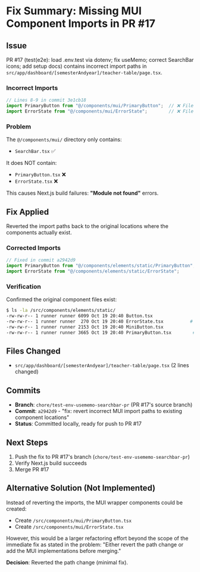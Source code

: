# Fix Summary: Missing MUI Component Imports in PR #17

## Issue
PR #17 (test(e2e): load .env.test via dotenv; fix useMemo; correct SearchBar icons; add setup docs) contains incorrect import paths in `src/app/dashboard/[semesterAndyear]/teacher-table/page.tsx`.

### Incorrect Imports
```typescript
// Lines 8-9 in commit 3e1cb18
import PrimaryButton from "@/components/mui/PrimaryButton";  // ❌ File doesn't exist
import ErrorState from "@/components/mui/ErrorState";        // ❌ File doesn't exist
```

### Problem
The `@/components/mui/` directory only contains:
- `SearchBar.tsx` ✅

It does NOT contain:
- `PrimaryButton.tsx` ❌  
- `ErrorState.tsx` ❌

This causes Next.js build failures: **"Module not found"** errors.

## Fix Applied
Reverted the import paths back to the original locations where the components actually exist.

### Corrected Imports
```typescript
// Fixed in commit a2942d9
import PrimaryButton from "@/components/elements/static/PrimaryButton";  // ✅ File exists
import ErrorState from "@/components/elements/static/ErrorState";        // ✅ File exists
```

### Verification
Confirmed the original component files exist:
```bash
$ ls -la /src/components/elements/static/
-rw-rw-r-- 1 runner runner 6099 Oct 19 20:40 Button.tsx
-rw-rw-r-- 1 runner runner  270 Oct 19 20:40 ErrorState.tsx          # ✅ EXISTS
-rw-rw-r-- 1 runner runner 2153 Oct 19 20:40 MiniButton.tsx
-rw-rw-r-- 1 runner runner 3665 Oct 19 20:40 PrimaryButton.tsx        # ✅ EXISTS
```

## Files Changed
- `src/app/dashboard/[semesterAndyear]/teacher-table/page.tsx` (2 lines changed)

## Commits
- **Branch**: `chore/test-env-usememo-searchbar-pr` (PR #17's source branch)
- **Commit**: `a2942d9` - "fix: revert incorrect MUI import paths to existing component locations"
- **Status**: Committed locally, ready for push to PR #17

## Next Steps
1. Push the fix to PR #17's branch (`chore/test-env-usememo-searchbar-pr`)
2. Verify Next.js build succeeds
3. Merge PR #17

## Alternative Solution (Not Implemented)
Instead of reverting the imports, the MUI wrapper components could be created:
- Create `/src/components/mui/PrimaryButton.tsx` 
- Create `/src/components/mui/ErrorState.tsx`

However, this would be a larger refactoring effort beyond the scope of the immediate fix as stated in the problem: "Either revert the path change or add the MUI implementations before merging."

**Decision**: Reverted the path change (minimal fix).
